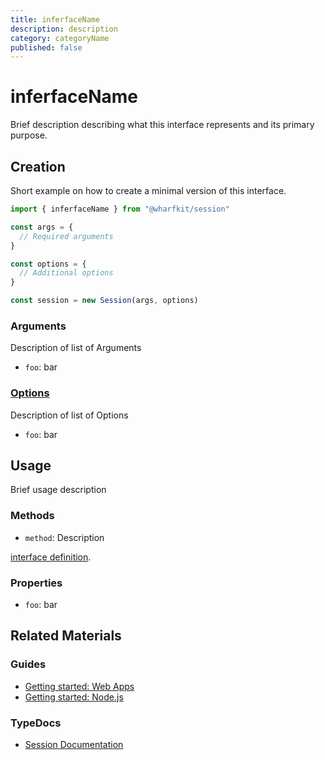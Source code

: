 ```yaml
---
title: inferfaceName
description: description
category: categoryName
published: false
---
```


# inferfaceName

Brief description describing what this interface represents and its primary purpose.

## Creation

Short example on how to create a minimal version of this interface.

```ts
import { inferfaceName } from "@wharfkit/session"

const args = {
  // Required arguments
}

const options = {
  // Additional options
}

const session = new Session(args, options)
```

### Arguments

Description of list of Arguments

- `foo`: bar

### [Options](https://wharfkit.github.io/session/interfaces/SessionOptions.html)

Description of list of Options

- `foo`: bar

## Usage

Brief usage description

### Methods

- `method`: Description

[interface definition](https://wharfkit.github.io/session/interfacees/Session.html#abiCache).

### Properties

- `foo`: bar

## Related Materials

### Guides

- [Getting started: Web Apps](/guides/session-kit/getting-started-web-app)
- [Getting started: Node.js](/guides/session-kit/getting-started-node-js)

### TypeDocs

- [Session Documentation](https://wharfkit.github.io/session/interfacees/Session.html)
